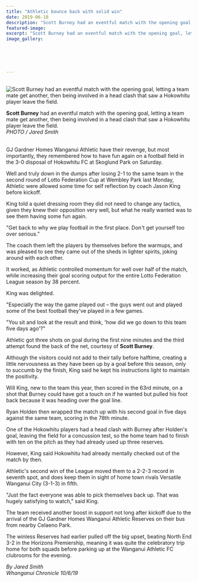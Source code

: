 ```yaml
---
title: "Athletic bounce back with solid win"
date: 2019-06-10
description: "Scott Burney had an eventful match with the opening goal, letting a team mate get another, then being involved in a head..."
featured-image: 
excerpt: "Scott Burney had an eventful match with the opening goal, letting a team mate get another, then being involved in a head clash that saw a Hokowhitu player leave the field."
image_gallery:
	
	
	
	
	
---
```


<p><br /><img src="https://www.nzherald.co.nz/resizer/nH7hncnLR2TnTr7EO8ConfI-mSE=/620x413/smart/filters:quality(70)/arc-anglerfish-syd-prod-nzme.s3.amazonaws.com/public/Z5G3IYJ6MRCTFMQXQKWPF7BUEA.jpg" alt="Scott Burney had an eventful match with the opening goal, letting a team mate get another, then being involved in a head clash that saw a Hokowhitu player leave the field." /></p>
<p><span><span><strong>Scott Burney</strong> had an eventful match with the opening goal, letting a team mate get another, then being involved in a head clash that saw a Hokowhitu player leave the field.</span><br /><em>PHOTO /&nbsp;Jared Smith</em></span></p>
<p><br />GJ Gardner Homes Wanganui Athletic have their revenge, but most importantly, they remembered how to have fun again on a football field in the 3-0 disposal of Hokowhitu FC at Skoglund Park on Saturday.</p>
<p>Well and truly down in the dumps after losing 2-1 to the same team in the second round of Lotto Federation Cup at Wembley Park last Monday, Athletic were allowed some time for self reflection by coach Jason King before kickoff.</p>
<p><span class="ellipsis">King told a quiet dressing room they did not need to change any tactics, given they knew their opposition very well, but what he really</span>&nbsp;<span class="QhgiTxHt0g">wanted was to see them having some fun again.</span></p>
<p class="QhgiTxHt0g">"Get back to why we play football in the first place. Don't get yourself too over serious."</p>
<p class="QhgiTxHt0g">The coach them left the players by themselves before the warmups, and was pleased to see they came out of the sheds in lighter spirits, joking around with each other.</p>
<p class="QhgiTxHt0g">It worked, as Athletic controlled momentum for well over half of the match, while increasing their goal scoring output for the entire Lotto Federation League season by 38 percent.</p>
<p class="QhgiTxHt0g">King was delighted.</p>
<p class="QhgiTxHt0g">"Especially the way the game played out &ndash; the guys went out and played some of the best football they've played in a few games.</p>
<p class="QhgiTxHt0g">"You sit and look at the result and think, 'how did we go down to this team five days ago'?"</p>
<p class="QhgiTxHt0g">Athletic got three shots on goal during the first nine minutes and the third attempt found the back of the net, courtesy of <strong>Scott Burney</strong>.</p>
<p class="QhgiTxHt0g">Although the visitors could not add to their tally before halftime, creating a little nervousness as they have been up by a goal before this season, only to succumb by the finish, King said he kept his instructions light to maintain the positivity.</p>
<p class="QhgiTxHt0g">Will King, new to the team this year, then scored in the 63rd minute, on a shot that Burney could have got a touch on if he wanted but pulled his foot back because it was heading over the goal line.</p>
<p class="QhgiTxHt0g">Ryan Holden then wrapped the match up with his second goal in five days against the same team, scoring in the 78th minute.</p>
<p class="QhgiTxHt0g">One of the Hokowhitu players had a head clash with Burney after Holden's goal, leaving the field for a concussion test, so the home team had to finish with ten on the pitch as they had already used up three reserves.</p>
<p class="QhgiTxHt0g">However, King said Hokowhitu had already mentally checked out of the match by then.</p>
<p class="QhgiTxHt0g">Athletic's second win of the League moved them to a 2-2-3 record in seventh spot, and does keep them in sight of home town rivals Versatile Wanganui City (3-1-3) in fifth.</p>
<p class="QhgiTxHt0g">"Just the fact everyone was able to pick themselves back up. That was hugely satisfying to watch," said King.</p>
<p class="QhgiTxHt0g">The team received another boost in support not long after kickoff due to the arrival of the GJ Gardner Homes Wanganui Athletic Reserves on their bus from nearby Celaeno Park.</p>
<p class="QhgiTxHt0g">The winless Reserves had earlier pulled off the big upset, beating North End 3-2 in the Horizons Premiership, meaning it was quite the celebratory trip home for both squads before parking up at the Wanganui Athletic FC clubrooms for the evening.</p>
<p><em>By Jared Smith</em><br /><em>Whanganui Chronicle 10/6/19</em></p>

